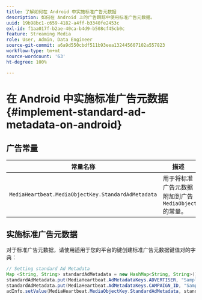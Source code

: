 ```yaml
---
title: 了解如何在 Android 中实施标准广告元数据
description: 如何在 Android 上的广告跟踪中使用标准广告元数据。
uuid: 19b98bc1-c659-4182-a4ff-b3340fe2453c
exl-id: f1aa017f-b2ae-40ca-b4d9-b508cf45cb0c
feature: Streaming Media
role: User, Admin, Data Engineer
source-git-commit: a6a9d550cbdf511b93eea132445607102a557823
workflow-type: tm+mt
source-wordcount: '63'
ht-degree: 100%

---
```


# 在 Android 中实施标准广告元数据{#implement-standard-ad-metadata-on-android}

## 广告常量

| 常量名称 | 描述   |
|---|---|
| `MediaHeartbeat.MediaObjectKey.StandardAdMetadata` | 用于将标准广告元数据附加到广告 `MediaObject` 的常量。 |

## 实施标准广告元数据

对于标准广告元数据，请使用适用于您的平台的键创建标准广告元数据键值对的字典：

```java
// Setting standard Ad Metadata 
Map <String, String> standardAdMetadata = new HashMap<String, String>(); 
standardAdMetadata.put(MediaHeartbeat.AdMetadataKeys.ADVERTISER, "Sample Advertiser"); 
standardAdMetadata.put(MediaHeartbeat.AdMetadataKeys.CAMPAIGN_ID, "Sample Campaign"); 
adInfo.setValue(MediaHeartbeat.MediaObjectKey.StandardAdMetadata, standardAdMetadata); 
```
